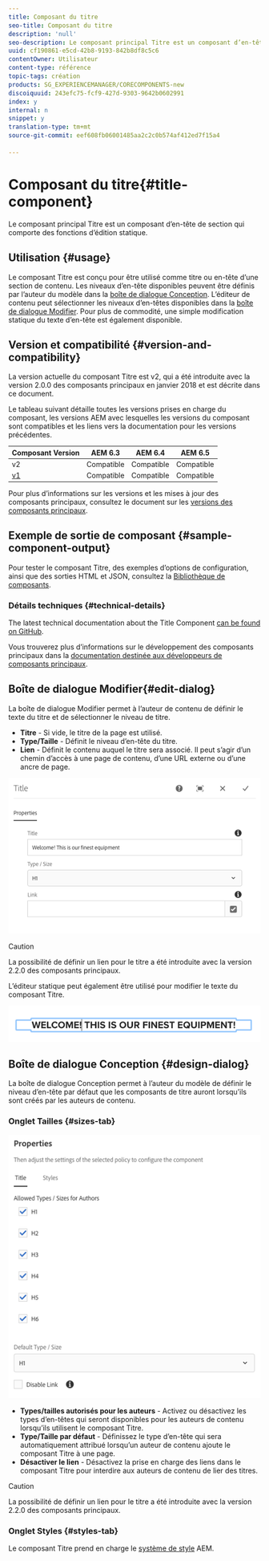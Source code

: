 ```yaml
---
title: Composant du titre
seo-title: Composant du titre
description: 'null'
seo-description: Le composant principal Titre est un composant d’en-tête de section qui comporte des fonctions d’édition statique.
uuid: cf190861-e5cd-42b8-9193-842b8df8c5c6
contentOwner: Utilisateur
content-type: référence
topic-tags: création
products: SG_EXPERIENCEMANAGER/CORECOMPONENTS-new
discoiquuid: 243efc75-fcf9-427d-9303-9642b0602991
index: y
internal: n
snippet: y
translation-type: tm+mt
source-git-commit: eef608fb06001485aa2c2c0b574af412ed7f15a4

---
```



# Composant du titre{#title-component}

Le composant principal Titre est un composant d’en-tête de section qui comporte des fonctions d’édition statique.

## Utilisation {#usage}

Le composant Titre est conçu pour être utilisé comme titre ou en-tête d’une section de contenu. Les niveaux d’en-tête disponibles peuvent être définis par l’auteur du modèle dans la [boîte de dialogue Conception](#design-dialog). L’éditeur de contenu peut sélectionner les niveaux d’en-têtes disponibles dans la [boîte de dialogue Modifier](#edit-dialog). Pour plus de commodité, une simple modification statique du texte d’en-tête est également disponible.

## Version et compatibilité {#version-and-compatibility}

La version actuelle du composant Titre est v2, qui a été introduite avec la version 2.0.0 des composants principaux en janvier 2018 et est décrite dans ce document.

Le tableau suivant détaille toutes les versions prises en charge du composant, les versions AEM avec lesquelles les versions du composant sont compatibles et les liens vers la documentation pour les versions précédentes.

| Composant Version | AEM 6.3 | AEM 6.4 | AEM 6.5 |
|---|---|---|---|
| v2 | Compatible | Compatible | Compatible |
| [v1](title-v1.md) | Compatible | Compatible | Compatible |

Pour plus d’informations sur les versions et les mises à jour des composants principaux, consultez le document sur les [versions des composants principaux](versions.md).

## Exemple de sortie de composant {#sample-component-output}

Pour tester le composant Titre, des exemples d’options de configuration, ainsi que des sorties HTML et JSON, consultez la  [Bibliothèque de composants](http://opensource.adobe.com/aem-core-wcm-components/library/title.html).

### Détails techniques {#technical-details}

The latest technical documentation about the Title Component [can be found on GitHub](https://github.com/adobe/aem-core-wcm-components/blob/master/content/src/content/jcr_root/apps/core/wcm/components/title/v2/title).

Vous trouverez plus d’informations sur le développement des composants principaux dans la [documentation destinée aux développeurs de composants principaux](developing.md).

## Boîte de dialogue Modifier{#edit-dialog}

La boîte de dialogue Modifier permet à l’auteur de contenu de définir le texte du titre et de sélectionner le niveau de titre.

* **Titre** - Si vide, le titre de la page est utilisé.
* **Type/Taille** - Définit le niveau d’en-tête du titre.
* **Lien** - Définit le contenu auquel le titre sera associé. Il peut s’agir d’un chemin d’accès à une page de contenu, d’une URL externe ou d’une ancre de page.

![](assets/screenshot_2018-10-19at110055.png)

>[!CAUTION]
>
>La possibilité de définir un lien pour le titre a été introduite avec la version 2.2.0 des composants principaux.

L’éditeur statique peut également être utilisé pour modifier le texte du composant Titre.

![](assets/chlimage_1-37.png)

## Boîte de dialogue Conception {#design-dialog}

La boîte de dialogue Conception permet à l’auteur du modèle de définir le niveau d’en-tête par défaut que les composants de titre auront lorsqu’ils sont créés par les auteurs de contenu.

### Onglet Tailles {#sizes-tab}

![](assets/screenshot_2018-10-19at110120.png)

* **Types/tailles autorisés pour les auteurs** - Activez ou désactivez les types d’en-têtes qui seront disponibles pour les auteurs de contenu lorsqu’ils utilisent le composant Titre.
* **Type/Taille par défaut** - Définissez le type d’en-tête qui sera automatiquement attribué lorsqu’un auteur de contenu ajoute le composant Titre à une page.
* **Désactiver le lien** - Désactivez la prise en charge des liens dans le composant Titre pour interdire aux auteurs de contenu de lier des titres.

>[!CAUTION]
>
>La possibilité de définir un lien pour le titre a été introduite avec la version 2.2.0 des composants principaux.

### Onglet Styles {#styles-tab}

Le composant Titre prend en charge le [système de style](authoring.md#component-styling) AEM.